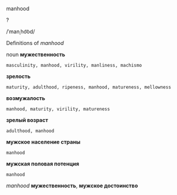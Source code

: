 manhood

?

/ˈmanˌho͝od/

Definitions of _manhood_

noun
**мужественность**

    masculinity, manhood, virility, manliness, machismo
**зрелость**

    maturity, adulthood, ripeness, manhood, matureness, mellowness
**возмужалость**

    manhood, maturity, virility, matureness
**зрелый возраст**

    adulthood, manhood
**мужское население страны**

    manhood
**мужская половая потенция**

    manhood

_manhood_
**мужественность**, **мужское достоинство**